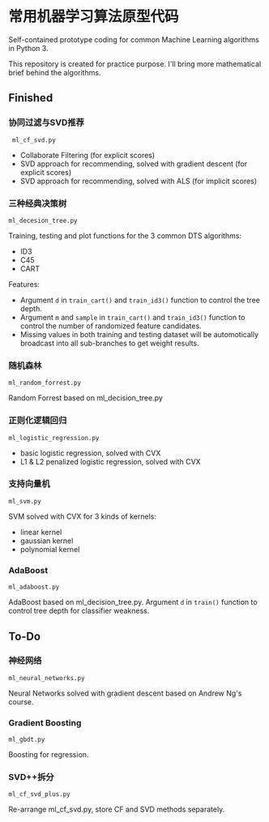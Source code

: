 # 常用机器学习算法原型代码 

Self-contained prototype coding for common Machine Learning algorithms in Python 3. 

This repository is created for practice purpose. I'll bring more mathematical brief behind the algorithms.

## Finished
### 协同过滤与SVD推荐
` ml_cf_svd.py`
 
- Collaborate Filtering (for explicit scores)
- SVD approach for recommending, solved with gradient descent (for explicit scores)
- SVD approach for recommending, solved with ALS (for implicit scores)

### 三种经典决策树
`ml_decesion_tree.py`

Training, testing and plot functions for the 3 common DTS algorithms:
- ID3
- C45
- CART

Features:
- Argument `d` in `train_cart()` and `train_id3()` function to control the tree depth.
- Argument `m` and `sample` in `train_cart()` and `train_id3()` function to control the number of randomized feature candidates.
- Missing values in both training and testing dataset will be automotically broadcast into all sub-branches to get weight results.

### 随机森林 
`ml_random_forrest.py`

Random Forrest based on ml_decision_tree.py

### 正则化逻辑回归
`ml_logistic_regression.py`

- basic logistic regression, solved with CVX
- L1 & L2 penalized logistic regression, solved with CVX

### 支持向量机
`ml_svm.py`

SVM solved with CVX for 3 kinds of kernels:
- linear kernel
- gaussian kernel
- polynomial kernel

### AdaBoost
`ml_adaboost.py`

AdaBoost based on ml_decision_tree.py. Argument `d` in `train()` function to control tree depth for classifier weakness.

## To-Do 
### 神经网络
`ml_neural_networks.py`

Neural Networks solved with gradient descent based on Andrew Ng's course.

### Gradient Boosting 
`ml_gbdt.py`

Boosting for regression.

### SVD++拆分 
`ml_cf_svd_plus.py`

Re-arrange ml_cf_svd.py, store CF and SVD methods separately.
